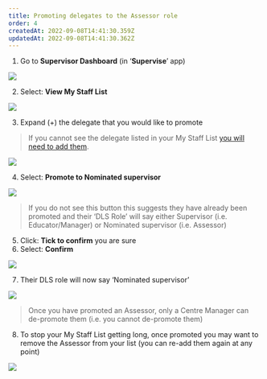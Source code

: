 ```yaml
---
title: Promoting delegates to the Assessor role
order: 4
createdAt: 2022-09-08T14:41:30.359Z
updatedAt: 2022-09-08T14:41:30.362Z
---
```

1. Go to **Supervisor Dashboard** (in ‘**Supervise**’ app) ​

![](/img/em-4-01-Promoting.jpg)

2. Select: **View My Staff List​**

![](/img/em-4-02-Promoting.jpg)

3. Expand (+) the delegate that you would like to promote​

> If you cannot see the delegate listed in your My Staff List [you will need to add them](/user-guide/educator/03-staff-list/adding-delegates-to-your-staff-list).​

![](/img/em-4-03-Promoting.jpg)

4. Select: **Promote to Nominated supervisor**​

![](/img/em-4-04-Promoting.jpg)

> If you do not see this button this suggests they have already been promoted and their ‘DLS Role’ will say either Supervisor (i.e. Educator/Manager) or Nominated supervisor (i.e. Assessor)​

5. Click: **Tick to confirm** you are sure​
6. Select: **Confirm​**

![](/img/em-4-05-Promoting.jpg)

7. Their DLS role will now say ‘Nominated supervisor’​

![](/img/em-4-06-Promoting.jpg)

> Once you have promoted an Assessor, only a Centre Manager can de-promote them (i.e. you cannot de-promote them)​

8. To stop your My Staff List getting long, once promoted you may want to remove the Assessor from your list (you can re-add them again at any point)​

![](/img/em-4-07-Promoting.jpg)

​